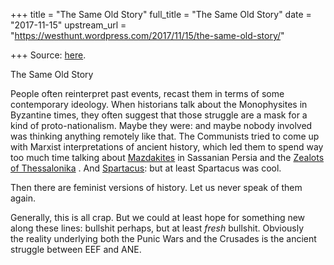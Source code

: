 +++
title = "The Same Old Story"
full_title = "The Same Old Story"
date = "2017-11-15"
upstream_url = "https://westhunt.wordpress.com/2017/11/15/the-same-old-story/"

+++
Source: [here](https://westhunt.wordpress.com/2017/11/15/the-same-old-story/).

The Same Old Story

People often reinterpret past events, recast them in terms of some
contemporary ideology. When historians talk about the Monophysites in
Byzantine times, they often suggest that those struggle are a mask for a
kind of proto-nationalism. Maybe they were: and maybe nobody involved
was thinking anything remotely like that. The Communists tried to come
up with Marxist interpretations of ancient history, which led them to
spend way too much time talking about
[Mazdakites](https://en.wikipedia.org/wiki/Mazdak) in Sassanian Persia
and the [Zealots of
Thessalonika](https://en.wikipedia.org/wiki/Zealots_of_Thessalonica) .
And [Spartacus](https://www.youtube.com/watch?v=u93bhAimFFU): but at
least Spartacus was cool.

Then there are feminist versions of history. Let us never speak of them
again.

Generally, this is all crap. But we could at least hope for something
new along these lines: bullshit perhaps, but at least *fresh* bullshit.
Obviously  
the reality underlying both the Punic Wars and the Crusades is the
ancient struggle between EEF and ANE.

